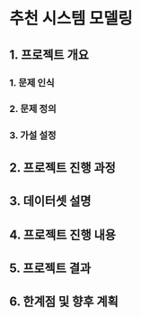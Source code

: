 # 추천 시스템 모델링
## 1. 프로젝트 개요
  ### 1. 문제 인식
  ### 2. 문제 정의
  ### 3. 가설 설정
## 2. 프로젝트 진행 과정
## 3. 데이터셋 설명
## 4. 프로젝트 진행 내용
## 5. 프로젝트 결과
## 6. 한계점 및 향후 계획
